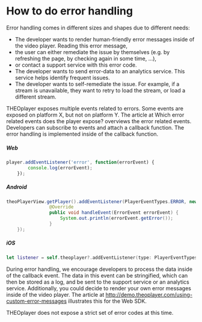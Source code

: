 # How to do error handling

Error handling comes in different sizes and shapes due to different needs:

- The developer wants to render human-friendly error messages inside of the video player. Reading this error message,
- the user can either remediate the issue by themselves (e.g. by refreshing the page, by checking again in some time, ...),
- or contact a support service with this error code.
- The developer wants to send error-data to an analytics service. This service helps identify frequent issues.
- The developer wants to self-remediate the issue. For example, if a stream is unavailable, they want to retry to load the stream, or load a different stream.

THEOplayer exposes multiple events related to errors. Some events are exposed on platform X, but not on platform Y. The article at Which error related events does the player expose? overviews the error related events. Developers can subscribe to events and attach a callback function. The error handling is implemented inside of the callback function. 

##### Web
```js
player.addEventListener('error', function(errorEvent) {
        console.log(errorEvent);
    });
```

##### Android

```java
theoPlayerView.getPlayer().addEventListener(PlayerEventTypes.ERROR, new EventListener<ErrorEvent>() {
                @Override
                public void handleEvent(ErrorEvent errorEvent) {
                    System.out.println(errorEvent.getError());
                }
    });
```

##### iOS
```swift
let listener = self.theoplayer?.addEventListener(type: PlayerEventTypes.ERROR, listener: { error in print(error.error)})
```

During error handling, we encourage developers to process the data inside of the callback event. The data in this event can be stringified, which can then be stored as a log, and be sent to the support service or an analytics service. Additionally, you could decide to render your own error messages inside of the video player. The article at http://demo.theoplayer.com/using-custom-error-messages illustrates this for the Web SDK.

THEOplayer does not expose a strict set of error codes at this time.
